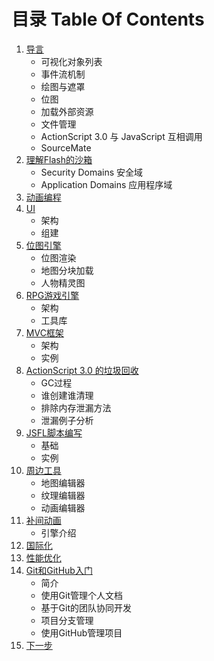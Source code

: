 # 目录 Table Of Contents

1. [导言](1.md)
	- 可视化对象列表
	- 事件流机制
	- 绘图与遮罩
	- 位图
	- 加载外部资源
	- 文件管理
	- ActionScript 3.0 与 JavaScript 互相调用
	- SourceMate
2. [理解Flash的沙箱](2.md)
	- Security Domains 安全域
	- Application Domains 应用程序域
3. [动画编程](3.md)
4. [UI](4.md)
	- 架构
	- 组建
5. [位图引擎](5.md)
	- 位图渲染
	- 地图分块加载
	- 人物精灵图
6. [RPG游戏引擎](6.md)
	- 架构
	- 工具库
7. [MVC框架](7.md)
	- 架构
	- 实例
8. [ActionScript 3.0 的垃圾回收](8.md)
	- GC过程
	- 谁创建谁清理
	- 排除内存泄漏方法
	- 泄漏例子分析
9. [JSFL脚本编写](9.md)
	- 基础
	- 实例
10. [周边工具](10.md)
	- 地图编辑器
	- 纹理编辑器
	- 动画编辑器
11. [补间动画](11.md)
	- 引擎介绍
12. [国际化](12.md)
13. [性能优化](13.md)
14. [Git和GitHub入门](14.md)
	- 简介
	- 使用Git管理个人文档
	- 基于Git的团队协同开发
	- 项目分支管理
	- 使用GitHub管理项目
15. [下一步](15.md)